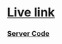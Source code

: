 # [Live link](https://african-finex.netlify.app)
### [Server Code](https://github.com/HrridoyV2/african-finex-backend)
